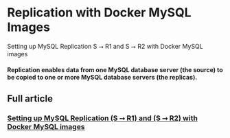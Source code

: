 # Replication with Docker MySQL Images
Setting up MySQL Replication S ⭢ R1 and S ⭢ R2 with Docker MySQL images

#### Replication enables data from one MySQL database server (the source) to be copied to one or more MySQL database servers (the replicas).

## Full article
### [Setting up MySQL Replication (S ⭢ R1) and (S ⭢ R2) with Docker MySQL images](https://medium.com/@wagner.franchin/setting-up-mysql-replication-s-r1-and-s-r2-with-docker-mysql-images-80fdc06ed07f)
